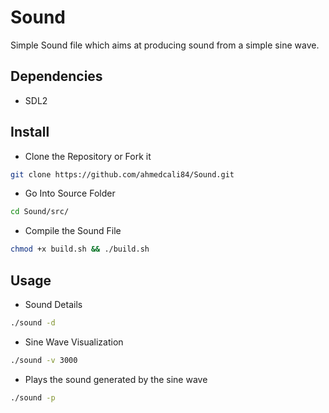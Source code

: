 # Sound
Simple Sound file which aims at producing sound from a simple sine wave.

## Dependencies
- SDL2

## Install 
- Clone the Repository or Fork it
``` bash 
git clone https://github.com/ahmedcali84/Sound.git
```

- Go Into Source Folder
``` bash 
cd Sound/src/
```

- Compile the Sound File
``` bash 
chmod +x build.sh && ./build.sh
```

## Usage
- Sound Details
``` bash 
./sound -d
```

- Sine Wave Visualization
``` bash 
./sound -v 3000
```

- Plays the sound generated by the sine wave
``` bash
./sound -p
```


